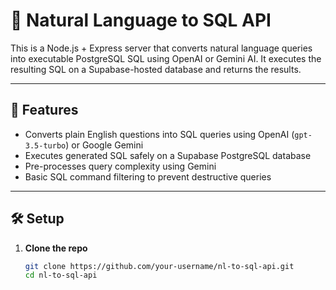 # 🧠 Natural Language to SQL API

This is a Node.js + Express server that converts natural language queries into executable PostgreSQL SQL using OpenAI or Gemini AI. It executes the resulting SQL on a Supabase-hosted database and returns the results.

---

## 🚀 Features

- Converts plain English questions into SQL queries using OpenAI (`gpt-3.5-turbo`) or Google Gemini
- Executes generated SQL safely on a Supabase PostgreSQL database
- Pre-processes query complexity using Gemini
- Basic SQL command filtering to prevent destructive queries

---

## 🛠️ Setup

1. **Clone the repo**
   ```bash
   git clone https://github.com/your-username/nl-to-sql-api.git
   cd nl-to-sql-api
   ```
